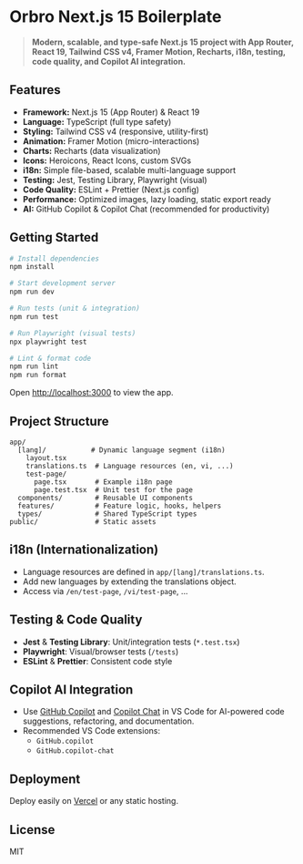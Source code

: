 # Orbro Next.js 15 Boilerplate

> **Modern, scalable, and type-safe Next.js 15 project with App Router, React 19, Tailwind CSS v4, Framer Motion, Recharts, i18n, testing, code quality, and Copilot AI integration.**

## Features

- **Framework:** Next.js 15 (App Router) & React 19
- **Language:** TypeScript (full type safety)
- **Styling:** Tailwind CSS v4 (responsive, utility-first)
- **Animation:** Framer Motion (micro-interactions)
- **Charts:** Recharts (data visualization)
- **Icons:** Heroicons, React Icons, custom SVGs
- **i18n:** Simple file-based, scalable multi-language support
- **Testing:** Jest, Testing Library, Playwright (visual)
- **Code Quality:** ESLint + Prettier (Next.js config)
- **Performance:** Optimized images, lazy loading, static export ready
- **AI:** GitHub Copilot & Copilot Chat (recommended for productivity)

## Getting Started

```bash
# Install dependencies
npm install

# Start development server
npm run dev

# Run tests (unit & integration)
npm run test

# Run Playwright (visual tests)
npx playwright test

# Lint & format code
npm run lint
npm run format
```

Open [http://localhost:3000](http://localhost:3000) to view the app.

## Project Structure

```
app/
  [lang]/           # Dynamic language segment (i18n)
    layout.tsx
    translations.ts  # Language resources (en, vi, ...)
    test-page/
      page.tsx       # Example i18n page
      page.test.tsx  # Unit test for the page
  components/        # Reusable UI components
  features/          # Feature logic, hooks, helpers
  types/             # Shared TypeScript types
public/              # Static assets
```

## i18n (Internationalization)

- Language resources are defined in `app/[lang]/translations.ts`.
- Add new languages by extending the translations object.
- Access via `/en/test-page`, `/vi/test-page`, ...

## Testing & Code Quality

- **Jest** & **Testing Library**: Unit/integration tests (`*.test.tsx`)
- **Playwright**: Visual/browser tests (`/tests`)
- **ESLint** & **Prettier**: Consistent code style

## Copilot AI Integration

- Use [GitHub Copilot](https://github.com/features/copilot) and [Copilot Chat](https://github.com/features/copilot-chat) in VS Code for AI-powered code suggestions, refactoring, and documentation.
- Recommended VS Code extensions:
  - `GitHub.copilot`
  - `GitHub.copilot-chat`

## Deployment

Deploy easily on [Vercel](https://vercel.com/new?utm_medium=default-template&filter=next.js&utm_source=create-next-app&utm_campaign=create-next-app-readme) or any static hosting.

## License

MIT
